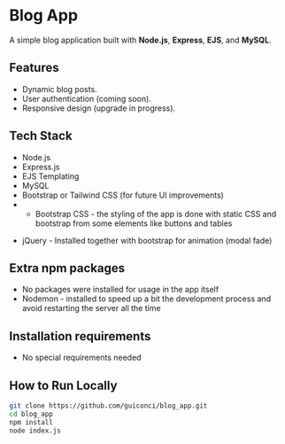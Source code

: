 # Blog App

A simple blog application built with **Node.js**, **Express**, **EJS**, and **MySQL**.

## Features
- Dynamic blog posts.
- User authentication (coming soon).
- Responsive design (upgrade in progress).

## Tech Stack
- Node.js
- Express.js
- EJS Templating
- MySQL
- Bootstrap or Tailwind CSS (for future UI improvements)
- * Bootstrap CSS - the styling of the app is done with static CSS and bootstrap from some elements like buttons and tables
* jQuery - Installed together with bootstrap for animation (modal fade)

## Extra npm packages ##
* No packages were installed for usage in the app itself
* Nodemon - installed to speed up a bit the development process and avoid restarting the server all the time

## Installation requirements ####
* No special requirements needed

## How to Run Locally
```bash
git clone https://github.com/guiconci/blog_app.git
cd blog_app
npm install
node index.js






